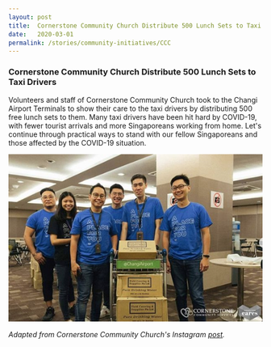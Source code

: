 ```yaml
---
layout: post
title:  Cornerstone Community Church Distribute 500 Lunch Sets to Taxi Drivers
date:   2020-03-01
permalink: /stories/community-initiatives/CCC
---
```


### Cornerstone Community Church Distribute 500 Lunch Sets to Taxi Drivers

Volunteers and staff of Cornerstone Community Church took to the Changi Airport Terminals to show their care to the taxi drivers by distributing 500 free lunch sets to them. Many taxi drivers have been hit hard by COVID-19, with fewer tourist arrivals and more Singaporeans working from home. Let's continue through practical ways to stand with our fellow Singaporeans and those affected by the COVID-19 situation.

![CCC](/images/stories/CCC.png/)

_Adapted from Cornerstone Community Church's Instagram [post](https://www.instagram.com/p/B9ENNOMlcZ_/?igshid=1imzq8hm7zeco)._
